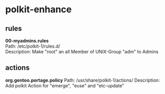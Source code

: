 polkit-enhance
==============

rules
-----

**00-myadmins.rules**  
Path: /etc/polkit-1/rules.d/  
Description: Make "root" an all Member of UNIX-Group "adm" to Admins  

actions
-------

**org.gentoo.portage.policy**
Path: /usr/share/polkit-1/actions/
Description: Add polkit Action for "emerge", "euse" and "etc-update"
